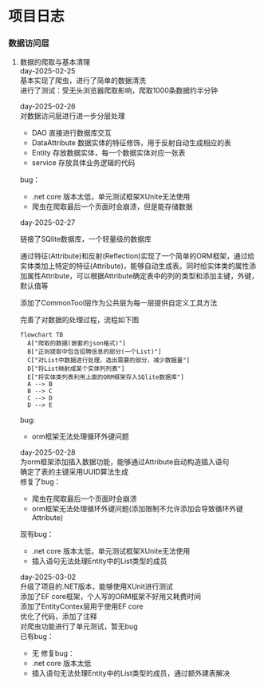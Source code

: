 # 项目日志

### 数据访问层
  
1. 数据的爬取与基本清理  
   day-2025-02-25  
   基本实现了爬虫，进行了简单的数据清洗  
   进行了测试：受无头浏览器爬取影响，爬取1000条数据约半分钟  

   day-2025-02-26  
   对数据访问层进行进一步分层处理

   - DAO           直接进行数据库交互
   - DataAttribute 数据实体的特征修饰，用于反射自动生成相应的表
   - Entity        存放数据实体，每一个数据实体对应一张表
   - service       存放具体业务逻辑的代码

   bug：

   - .net core 版本太低，单元测试框架XUnite无法使用
   - 爬虫在爬取最后一个页面时会崩溃，但是能存储数据

   day-2025-02-27  

   链接了SQlite数据库，一个轻量级的数据库  

   通过特征(Attribute)和反射(Reflection)实现了一个简单的ORM框架，通过给实体类加上特定的特征(Attribute)，能够自动生成表。同时给实体类的属性添加属性Attribute，可以根据Attribute确定表中的列的类型和添加主键，外键，默认值等  

   添加了CommonTool层作为公共层为每一层提供自定义工具方法  

   完善了对数据的处理过程，流程如下图  

   ~~~mermaid
   flowchart TB
     A["爬取的数据(嵌套的json格式)"]
     B["正则提取中包含招聘信息的部分(一个List)"]
     C["对List中数据进行处理，选出需要的部分，减少数据量"]
     D["将List映射成某个实体列列表"]
     E["将实体类列表利用上面的ORM框架存入SQlite数据库"]
     A --> B
     B --> C
     C --> D
     D --> E
   ~~~
   bug:  
   - orm框架无法处理循环外键问题  
     
   day-2025-02-28   
   为orm框架添加插入数据功能，能够通过Attribute自动构造插入语句  
   确定了表的主键采用UUID算法生成  
   修复了bug：
   - 爬虫在爬取最后一个页面时会崩溃
   - orm框架无法处理循环外键问题(添加限制不允许添加会导致循环外键Attribute)  
     
    现有bug：  
   - .net core 版本太低，单元测试框架XUnite无法使用
   - 插入语句无法处理Entity中的List类型的成员  

   day-2025-03-02  
   升级了项目的.NET版本，能够使用XUnit进行测试  
   添加了EF core框架，个人写的ORM框架不好用又耗费时间  
   添加了EntityContex层用于使用EF core    
   优化了代码，添加了注释  
   对爬虫功能进行了单元测试，暂无bug    
   已有bug：  
   - 无
   修复bug：
   - .net core 版本太低
   - 插入语句无法处理Entity中的List类型的成员，通过额外建表解决  